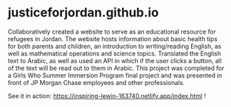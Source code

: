 # justiceforjordan.github.io

Collaboratively created a website to serve as an educational resource for refugees in Jordan. The website hosts information about basic health tips for both parents and children, an introduction to writing/reading English, as well as mathematical operations and science topics. Translated the English text to Arabic, as well as used an API in which if the user clicks a button, all of the text will be read out to them in Arabic. This project was completed for a Girls Who Summer Immersion Program final project and was presented in front of JP Morgan Chase employees and other professionals.

See it in action: https://inspiring-lewin-163740.netlify.app/index.html !
